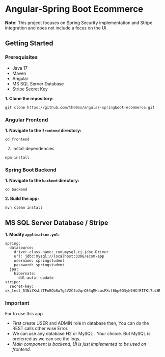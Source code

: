 # Angular-Spring Boot Ecommerce

**Note:** This project focuses on Spring Security implementation and Stripe integration and does not include a focus on the UI.

## Getting Started

### Prerequisites

- Java 17
- Maven
- Angular
- MS SQL Server Database
- Stripe Secret Key

**1. Clone the repository:**
```shell
git clone https://github.com/the0ss/angular-springboot-ecommerce.git
```

### Angular Frontend
**1. Navigate to the `frontend` directory:**
```shell
cd frontend
```

2. Install dependencies
```shell
npm install
```

### Spring Boot Backend

**1. Navigate to the `backend` directory:**
```shell
cd backend
```

**2. Build the app:**
```shell
mvn clean install
```

## MS SQL Server Database / Stripe
**1. Modify `application.yml`:**
```shell
spring:
  datasource:
    driver-class-name: com.mysql.cj.jdbc.Driver
    url: jdbc:mysql://localhost:3306/ecom-app
    username: springstudent
    password: springstudent
  jpa:
    hibernate:
      ddl-auto: update
stripe:
  secret-key: sk_test_51NiZKsLtTFoBOb8wTg4V2C3bJqrQ53qMHLusPXct6hp0O3yNtHXfEITKl7bLHNPRG7Egk28A5d1X7H4yoCvUl5kF00OP3VpgCr
```

### Important

For to use this app
  - First create USER and ADMIN role in database then, You can do the REST calls other wise Error.
  - We can use any database H2 or MySQL . Your choice. But MySQL is preferred as we can see the logs.
  - *Main component is backend, UI is just implemented to be used on frontend.*

